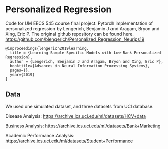 # Personalized Regression

Code for UM EECS 545 course final project. Pytorch implementation of personalized regression by Lengerich, Benjamin J and Aragam, Bryon and Xing, Eric P. The original github repository can be found here. https://github.com/blengerich/Personalized_Regression_Neurips19

```
@inproceedings{lengerich2019learning,
  title = {Learning Sample-Specific Models with Low-Rank Personalized Regression},
  author = {Lengerich, Benjamin J and Aragam, Bryon and Xing, Eric P},
  booktitle={Advances in Neural Information Processing Systems},
  pages={},
  year={2019}
}
```

## Data
We used one simulated dataset, and three datasets from UCI database.

Disease Analysis: https://archive.ics.uci.edu/ml/datasets/HCV+data

Business Analysis: https://archive.ics.uci.edu/ml/datasets/Bank+Marketing

Academic Performance Analysis: https://archive.ics.uci.edu/ml/datasets/Student+Performance

